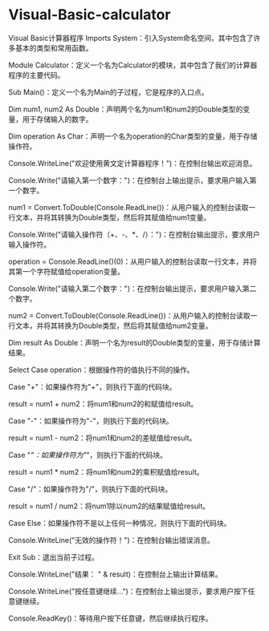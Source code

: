 # Visual-Basic-calculator
Visual Basic计算器程序
Imports System：引入System命名空间，其中包含了许多基本的类型和常用函数。

Module Calculator：定义一个名为Calculator的模块，其中包含了我们的计算器程序的主要代码。

Sub Main()：定义一个名为Main的子过程，它是程序的入口点。

Dim num1, num2 As Double：声明两个名为num1和num2的Double类型的变量，用于存储输入的数字。

Dim operation As Char：声明一个名为operation的Char类型的变量，用于存储操作符。

Console.WriteLine("欢迎使用黄文定计算器程序！")：在控制台输出欢迎消息。

Console.Write("请输入第一个数字：")：在控制台上输出提示，要求用户输入第一个数字。

num1 = Convert.ToDouble(Console.ReadLine())：从用户输入的控制台读取一行文本，并将其转换为Double类型，然后将其赋值给num1变量。

Console.Write("请输入操作符（+、-、*、/）：")：在控制台输出提示，要求用户输入操作符。

operation = Console.ReadLine()(0)：从用户输入的控制台读取一行文本，并将其第一个字符赋值给operation变量。

Console.Write("请输入第二个数字：")：在控制台输出提示，要求用户输入第二个数字。

num2 = Convert.ToDouble(Console.ReadLine())：从用户输入的控制台读取一行文本，并将其转换为Double类型，然后将其赋值给num2变量。

Dim result As Double：声明一个名为result的Double类型的变量，用于存储计算结果。

Select Case operation：根据操作符的值执行不同的操作。

Case "+"：如果操作符为"+"，则执行下面的代码块。

result = num1 + num2：将num1和num2的和赋值给result。

Case "-"：如果操作符为"-"，则执行下面的代码块。

result = num1 - num2：将num1和num2的差赋值给result。

Case "*"：如果操作符为"*"，则执行下面的代码块。

result = num1 * num2：将num1和num2的乘积赋值给result。

Case "/"：如果操作符为"/"，则执行下面的代码块。

result = num1 / num2：将num1除以num2的结果赋值给result。

Case Else：如果操作符不是以上任何一种情况，则执行下面的代码块。

Console.WriteLine("无效的操作符！")：在控制台输出错误消息。

Exit Sub：退出当前子过程。

Console.WriteLine("结果： " & result)：在控制台上输出计算结果。

Console.WriteLine("按任意键继续...")：在控制台上输出提示，要求用户按下任意键继续。

Console.ReadKey()：等待用户按下任意键，然后继续执行程序。
